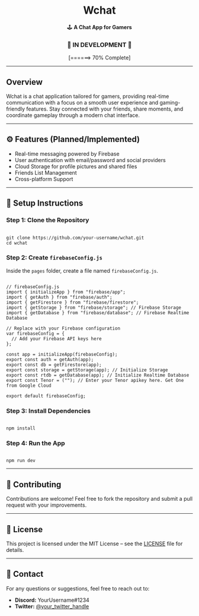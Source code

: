 <html lang="en">
<head>
    <meta charset="UTF-8">
    <meta name="viewport" content="width=device-width, initial-scale=1.0">
    <title>Wchat README</title>
</head>
<body>

<h1 align="center">Wchat</h1>
<p align="center">🕹️ <b>A Chat App for Gamers</b></p>

<h3 align="center">🚧 IN DEVELOPMENT 🚧</h3>
<p align="center">[======> 70% Complete]</p>

<hr>

<h2>Overview</h2>
<p>Wchat is a chat application tailored for gamers, providing real-time communication with a focus on a smooth user experience and gaming-friendly features. Stay connected with your friends, share moments, and coordinate gameplay through a modern chat interface.</p>

<hr>

<h2>⚙️ Features (Planned/Implemented)</h2>
<ul>
    <li>Real-time messaging powered by Firebase</li>
    <li>User authentication with email/password and social providers</li>
    <li>Cloud Storage for profile pictures and shared files</li>
    <li>Friends List Management</li>
    <li>Cross-platform Support</li>
</ul>

<hr>

<h2>📖 Setup Instructions</h2>

<h3>Step 1: Clone the Repository</h3>
<pre><code>
git clone https://github.com/your-username/wchat.git
cd wchat
</code></pre>

<h3>Step 2: Create <code>firebaseConfig.js</code></h3>
<p>Inside the <code>pages</code> folder, create a file named <code>firebaseConfig.js</code>.</p>

<pre><code>
// firebaseConfig.js
import { initializeApp } from "firebase/app";
import { getAuth } from "firebase/auth";
import { getFirestore } from "firebase/firestore";
import { getStorage } from "firebase/storage"; // Firebase Storage
import { getDatabase } from "firebase/database"; // Firebase Realtime Database

// Replace with your Firebase configuration
var firebaseConfig = {
  // Add your Firebase API keys here
};

const app = initializeApp(firebaseConfig);
export const auth = getAuth(app);
export const db = getFirestore(app);
export const storage = getStorage(app); // Initialize Storage
export const rtdb = getDatabase(app); // Initialize Realtime Database
export const Tenor = (""); // Enter your Tenor apikey here. Get One from Google Cloud

export default firebaseConfig;
</code></pre>

<h3>Step 3: Install Dependencies</h3>
<pre><code>
npm install
</code></pre>

<h3>Step 4: Run the App</h3>
<pre><code>
npm run dev
</code></pre>

<hr>

<h2>🤝 Contributing</h2>
<p>Contributions are welcome! Feel free to fork the repository and submit a pull request with your improvements.</p>

<hr>

<h2>📄 License</h2>
<p>This project is licensed under the MIT License – see the <a href="LICENSE">LICENSE</a> file for details.</p>

<hr>

<h2>📧 Contact</h2>
<p>For any questions or suggestions, feel free to reach out to:</p>
<ul>
    <li><b>Discord:</b> YourUsername#1234</li>
    <li><b>Twitter:</b> <a href="https://twitter.com/your_twitter_handle">@your_twitter_handle</a></li>
</ul>

</body>
</html>
